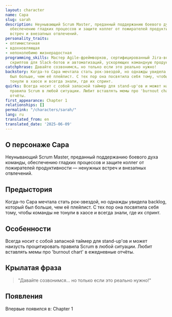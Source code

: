 ```yaml
---
layout: character
name: Сара
slug: sarah
description: Неунывающий Scrum Master, преданный поддержанию боевого духа команды,
  обеспечению гладких процессов и защите коллег от пожирателей продуктивности — ненужных
  встреч и внезапных отвлечений.
personality_traits:
- оптимистичная
- вдохновляющая
- непоколебимо жизнерадостная
programming_skills: Мастер Agile-фреймворков, сертифицированный Jira-волшебник, виртуоз
  скриптов для Slack-ботов и автоматизаций, ускоряющих командную продуктивность.
catchphrase: Давайте созвонимся… но только если это реально нужно!
backstory: Когда-то Сара мечтала стать рок-звездой, но однажды увидела backlog, который
  был больше, чем её плейлист. С тех пор она посвятила себя тому, чтобы команды не
  тонули в хаосе и всегда знали, где их спринт.
quirks: Всегда носит с собой запасной таймер для stand-up'ов и может наизусть процитировать
  правила Scrum в любой ситуации. Любит вставлять мемы про 'burnout chart' в ежедневные
  отчёты.
first_appearance: Chapter 1
relationships: []
permalink: "/characters/sarah/"
lang: ru
translated_from: en
translated_date: '2025-06-09'
---
```


## О персонаже Сара

Неунывающий Scrum Master, преданный поддержанию боевого духа команды, обеспечению гладких процессов и защите коллег от пожирателей продуктивности — ненужных встреч и внезапных отвлечений.

## Предыстория

Когда-то Сара мечтала стать рок-звездой, но однажды увидела backlog, который был больше, чем её плейлист. С тех пор она посвятила себя тому, чтобы команды не тонули в хаосе и всегда знали, где их спринт.

## Особенности

Всегда носит с собой запасной таймер для stand-up'ов и может наизусть процитировать правила Scrum в любой ситуации. Любит вставлять мемы про 'burnout chart' в ежедневные отчёты.

## Крылатая фраза

> "Давайте созвонимся… но только если это реально нужно!"

## Появления

Впервые появился в: Chapter 1

<!-- Chapter appearances will be tracked automatically -->
